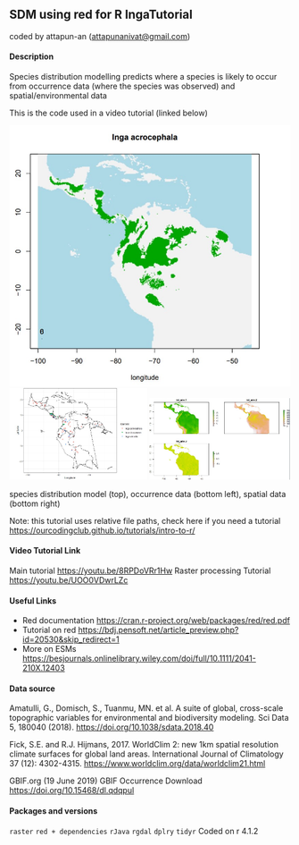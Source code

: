 ## SDM using red for R IngaTutorial
coded by attapun-an (attapunanivat@gmail.com)

#### Description
Species distribution modelling predicts where a species is likely to occur from occurrence data (where the species was observed) and spatial/environmental data

This is the code used in a video tutorial (linked below)

![species distribution model](/images/SDM.jpg)
<img src="/images/occurrence.jpg" alt="occurrence data" width="49%"/>
<img src="/images/env.jpg" alt="spatial data" width="50%"/>

species distribution model (top), occurrence data (bottom left), spatial data (bottom right)

Note: this tutorial uses relative file paths, check here if you need a tutorial https://ourcodingclub.github.io/tutorials/intro-to-r/

#### Video Tutorial Link
Main tutorial https://youtu.be/8RPDoVRr1Hw
Raster processing Tutorial https://youtu.be/UOO0VDwrLZc

#### Useful Links
- Red documentation https://cran.r-project.org/web/packages/red/red.pdf
- Tutorial on red https://bdj.pensoft.net/article_preview.php?id=20530&skip_redirect=1
- More on ESMs https://besjournals.onlinelibrary.wiley.com/doi/full/10.1111/2041-210X.12403

#### Data source
Amatulli, G., Domisch, S., Tuanmu, MN. et al. A suite of global, cross-scale topographic variables for environmental and biodiversity modeling. Sci Data 5, 180040 (2018). https://doi.org/10.1038/sdata.2018.40

Fick, S.E. and R.J. Hijmans, 2017. WorldClim 2: new 1km spatial resolution climate surfaces for global land areas. International Journal of Climatology 37 (12): 4302-4315. https://www.worldclim.org/data/worldclim21.html

GBIF.org (19 June 2019) GBIF Occurrence Download  https://doi.org/10.15468/dl.qdqpul


#### Packages and versions
`raster` `red + dependencies` `rJava` `rgdal` `dplry` `tidyr`
Coded on r 4.1.2
